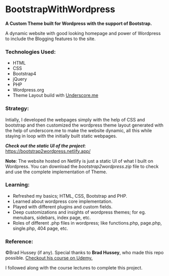 # BootstrapWithWordpress
**A Custom Theme built for Wordpress with the support of Bootstrap.**

A dynamic website with good looking homepage and power of Wordpress to include the Blogging features to the site.
### Technologies Used:
+ HTML
+ CSS
+ Bootstrap4
+ jQuery
+ PHP
+ Wordpress.org
+ Theme Layout build with [Underscore.me](https://underscores.me/)

### Strategy: 
Intially, I developed the webpages simply with the help of CSS and bootstrap and then customized the wordpress theme layout generated with the help of underscore.me to make the website dynamic, all this while staying in loop with the initially built static webpages.

**_Check out the static UI of the project_**: https://bootstrap2wordpress.netlify.app/

**Note**: The website hosted on Netlify is just a static UI of what I built on Wordpress. You can download the _bootstrap2wordpress.zip_ file to check and use the complete implementation of Theme.

### Learning:
+ Refreshed my basics; HTML, CSS, Bootstrap and PHP.
+ Learned about wordpress core implementation.
+ Played with different plugins and custom fields.
+ Deep customizations and insights of wordpress themes; for eg. menubars, sidebars, index page, etc.
+ Roles of different .php files in wordpress; like functions.php, page.php, single.php, 404 page, etc.

### Reference:

&copy;Brad Hussey (if any). Special thanks to **Brad Hussey**, who made this repo possible. [Checkout his course on Udemy.](https://www.udemy.com/course/bootstrap-to-wordpress/)

I followed along with the course lectures to complete this project.
